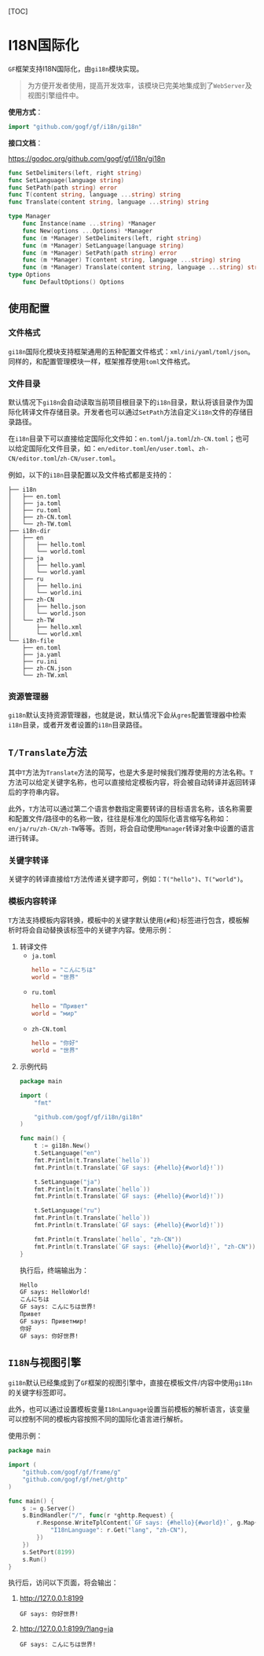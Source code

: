 [TOC]


# I18N国际化

`GF`框架支持I18N国际化，由`gi18n`模块实现。

> 为方便开发者使用，提高开发效率，该模块已完美地集成到了`WebServer`及视图引擎组件中。

**使用方式**：
```go
import "github.com/gogf/gf/i18n/gi18n"
```

**接口文档**：

https://godoc.org/github.com/gogf/gf/i18n/gi18n

```go
func SetDelimiters(left, right string)
func SetLanguage(language string)
func SetPath(path string) error
func T(content string, language ...string) string
func Translate(content string, language ...string) string

type Manager
    func Instance(name ...string) *Manager
    func New(options ...Options) *Manager
    func (m *Manager) SetDelimiters(left, right string)
    func (m *Manager) SetLanguage(language string)
    func (m *Manager) SetPath(path string) error
    func (m *Manager) T(content string, language ...string) string
    func (m *Manager) Translate(content string, language ...string) string
type Options
    func DefaultOptions() Options
```

## 使用配置

### 文件格式
`gi18n`国际化模块支持框架通用的五种配置文件格式：`xml/ini/yaml/toml/json`。同样的，和配置管理模块一样，框架推荐使用`toml`文件格式。

### 文件目录
默认情况下`gi18n`会自动读取当前项目根目录下的`i18n`目录，默认将该目录作为国际化转译文件存储目录。开发者也可以通过`SetPath`方法自定义`i18n`文件的存储目录路径。

在`i18n`目录下可以直接给定国际化文件如：`en.toml`/`ja.toml`/`zh-CN.toml`；也可以给定国际化文件目录，如：`en/editor.toml`/`en/user.toml`、`zh-CN/editor.toml`/`zh-CN/user.toml`。

例如，以下的`i18n`目录配置以及文件格式都是支持的：
```
├── i18n
│   ├── en.toml
│   ├── ja.toml
│   ├── ru.toml
│   ├── zh-CN.toml
│   └── zh-TW.toml
├── i18n-dir
│   ├── en
│   │   ├── hello.toml
│   │   └── world.toml
│   ├── ja
│   │   ├── hello.yaml
│   │   └── world.yaml
│   ├── ru
│   │   ├── hello.ini
│   │   └── world.ini
│   ├── zh-CN
│   │   ├── hello.json
│   │   └── world.json
│   └── zh-TW
│       ├── hello.xml
│       └── world.xml
└── i18n-file
    ├── en.toml
    ├── ja.yaml
    ├── ru.ini
    ├── zh-CN.json
    └── zh-TW.xml
```

### 资源管理器
`gi18n`默认支持资源管理器，也就是说，默认情况下会从`gres`配置管理器中检索`i18n`目录，或者开发者设置的`i18n`目录路径。

## `T/Translate`方法
其中`T`方法为`Translate`方法的简写，也是大多是时候我们推荐使用的方法名称。`T`方法可以给定关键字名称，也可以直接给定模板内容，将会被自动转译并返回转译后的字符串内容。

此外，`T`方法可以通过第二个语言参数指定需要转译的目标语言名称，该名称需要和配置文件/路径中的名称一致，往往是标准化的国际化语言缩写名称如：`en/ja/ru/zh-CN/zh-TW`等等。否则，将会自动使用`Manager`转译对象中设置的语言进行转译。

### 关键字转译

关键字的转译直接给`T`方法传递关键字即可，例如：`T("hello")`、`T("world")`。

### 模板内容转译

`T`方法支持模板内容转换，模板中的关键字默认使用`{#`和`}`标签进行包含，模板解析时将会自动替换该标签中的关键字内容。使用示例：
1. 转译文件
	- `ja.toml`
		```toml
		hello = "こんにちは"
		world = "世界"
		```
	- `ru.toml`
		```toml
		hello = "Привет"
		world = "мир"
		```
	- `zh-CN.toml`
		```toml
		hello = "你好"
		world = "世界"
		```
1. 示例代码
	```go
	package main

	import (
		"fmt"

		"github.com/gogf/gf/i18n/gi18n"
	)

	func main() {
		t := gi18n.New()
		t.SetLanguage("en")
		fmt.Println(t.Translate(`hello`))
		fmt.Println(t.Translate(`GF says: {#hello}{#world}!`))

		t.SetLanguage("ja")
		fmt.Println(t.Translate(`hello`))
		fmt.Println(t.Translate(`GF says: {#hello}{#world}!`))

		t.SetLanguage("ru")
		fmt.Println(t.Translate(`hello`))
		fmt.Println(t.Translate(`GF says: {#hello}{#world}!`))

		fmt.Println(t.Translate(`hello`, "zh-CN"))
		fmt.Println(t.Translate(`GF says: {#hello}{#world}!`, "zh-CN"))
	}
	```
	执行后，终端输出为：
	```html
	Hello
	GF says: HelloWorld!
	こんにちは
	GF says: こんにちは世界!
	Привет
	GF says: Приветмир!
	你好
	GF says: 你好世界!
	```

## `I18N`与视图引擎

`gi18n`默认已经集成到了`GF`框架的视图引擎中，直接在模板文件/内容中使用`gi18n`的关键字标签即可。

此外，也可以通过设置模板变量`I18nLanguage`设置当前模板的解析语言，该变量可以控制不同的模板内容按照不同的国际化语言进行解析。

使用示例：
```go
package main

import (
	"github.com/gogf/gf/frame/g"
	"github.com/gogf/gf/net/ghttp"
)

func main() {
	s := g.Server()
	s.BindHandler("/", func(r *ghttp.Request) {
		r.Response.WriteTplContent(`GF says: {#hello}{#world}!`, g.Map{
			"I18nLanguage": r.Get("lang", "zh-CN"),
		})
	})
	s.SetPort(8199)
	s.Run()
}
```
执行后，访问以下页面，将会输出：
1. http://127.0.0.1:8199 
	```
	GF says: 你好世界!
	```
1. http://127.0.0.1:8199/?lang=ja  
	```
	GF says: こんにちは世界!
	```

